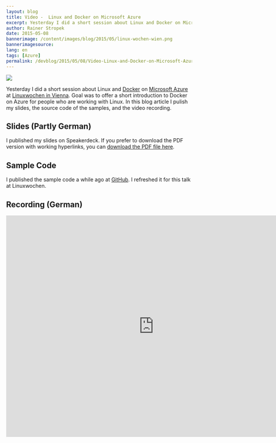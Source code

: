 ```yaml
---
layout: blog
title: Video -  Linux and Docker on Microsoft Azure
excerpt: Yesterday I did a short session about Linux and Docker on Microsoft Azure at Linuxwochen in Vienna. Goal was to offer a short introduction to Docker on Azure for people who are working with Linux. In this blog article I pulish my slides, the source code of the samples, and the video recording.
author: Rainer Stropek
date: 2015-05-08
bannerimage: /content/images/blog/2015/05/linux-wochen-wien.png
bannerimagesource: 
lang: en
tags: [Azure]
permalink: /devblog/2015/05/08/Video-Linux-and-Docker-on-Microsoft-Azure
---
```


<p class="floatRight">
  <img src="{{site.baseurl}}/content/images/blog/2015/05/linux-wochen-wien.png" />
</p><p>Yesterday I did a short session about Linux and <a href="https://www.docker.com/" target="_blank">Docker</a> on <a href="http://azure.microsoft.com/" target="_blank">Microsoft Azure</a> at <a href="http://www.linuxwochen.at/" target="_blank">Linuxwochen in Vienna</a>. Goal was to offer a short introduction to Docker on Azure for people who are working with Linux. In this blog article I pulish my slides, the source code of the samples, and the video recording.
		</p><h2>Slides (Partly German)
		</h2><p>I published my slides on Speakerdeck. If you prefer to download the PDF version with working hyperlinks, you can <a href="{{site.baseurl}}/content/images/blog/2015/05/DockerLinuxwochen.pdf" target="_blank">download the PDF file here</a>.
		</p><script async="async" class="speakerdeck-embed" data-id="c37d526746284b6faa3e1490e5818ad2" data-ratio="1.77777777777778" src="//speakerdeck.com/assets/embed.js"></script><h2>Sample Code
		</h2><p>I published the sample code a while ago at <a href="https://github.com/rstropek/DockerVS2015Intro" target="_blank">GitHub</a>. I refreshed it for this talk at Linuxwochen.
		</p><h2>Recording (German)
		</h2><div class="videoWrapper">
  <iframe width="800" height="600" src="https://www.youtube.com/embed/uiVhdvEl-i4?rel=0" frameborder="0" allowfullscreen="allowfullscreen"></iframe>
</div>